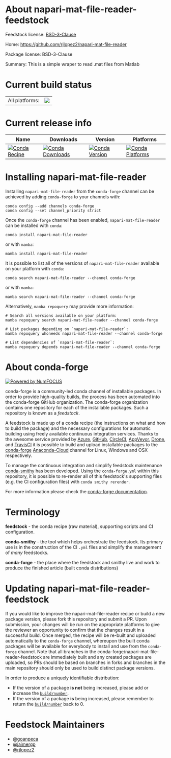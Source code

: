 About napari-mat-file-reader-feedstock
======================================

Feedstock license: [BSD-3-Clause](https://github.com/conda-forge/napari-mat-file-reader-feedstock/blob/main/LICENSE.txt)

Home: https://github.com/rjlopez2/napari-mat-file-reader

Package license: BSD-3-Clause

Summary: This is a simple wraper to read .mat files from Matlab

Current build status
====================


<table><tr><td>All platforms:</td>
    <td>
      <a href="https://dev.azure.com/conda-forge/feedstock-builds/_build/latest?definitionId=19118&branchName=main">
        <img src="https://dev.azure.com/conda-forge/feedstock-builds/_apis/build/status/napari-mat-file-reader-feedstock?branchName=main">
      </a>
    </td>
  </tr>
</table>

Current release info
====================

| Name | Downloads | Version | Platforms |
| --- | --- | --- | --- |
| [![Conda Recipe](https://img.shields.io/badge/recipe-napari--mat--file--reader-green.svg)](https://anaconda.org/conda-forge/napari-mat-file-reader) | [![Conda Downloads](https://img.shields.io/conda/dn/conda-forge/napari-mat-file-reader.svg)](https://anaconda.org/conda-forge/napari-mat-file-reader) | [![Conda Version](https://img.shields.io/conda/vn/conda-forge/napari-mat-file-reader.svg)](https://anaconda.org/conda-forge/napari-mat-file-reader) | [![Conda Platforms](https://img.shields.io/conda/pn/conda-forge/napari-mat-file-reader.svg)](https://anaconda.org/conda-forge/napari-mat-file-reader) |

Installing napari-mat-file-reader
=================================

Installing `napari-mat-file-reader` from the `conda-forge` channel can be achieved by adding `conda-forge` to your channels with:

```
conda config --add channels conda-forge
conda config --set channel_priority strict
```

Once the `conda-forge` channel has been enabled, `napari-mat-file-reader` can be installed with `conda`:

```
conda install napari-mat-file-reader
```

or with `mamba`:

```
mamba install napari-mat-file-reader
```

It is possible to list all of the versions of `napari-mat-file-reader` available on your platform with `conda`:

```
conda search napari-mat-file-reader --channel conda-forge
```

or with `mamba`:

```
mamba search napari-mat-file-reader --channel conda-forge
```

Alternatively, `mamba repoquery` may provide more information:

```
# Search all versions available on your platform:
mamba repoquery search napari-mat-file-reader --channel conda-forge

# List packages depending on `napari-mat-file-reader`:
mamba repoquery whoneeds napari-mat-file-reader --channel conda-forge

# List dependencies of `napari-mat-file-reader`:
mamba repoquery depends napari-mat-file-reader --channel conda-forge
```


About conda-forge
=================

[![Powered by
NumFOCUS](https://img.shields.io/badge/powered%20by-NumFOCUS-orange.svg?style=flat&colorA=E1523D&colorB=007D8A)](https://numfocus.org)

conda-forge is a community-led conda channel of installable packages.
In order to provide high-quality builds, the process has been automated into the
conda-forge GitHub organization. The conda-forge organization contains one repository
for each of the installable packages. Such a repository is known as a *feedstock*.

A feedstock is made up of a conda recipe (the instructions on what and how to build
the package) and the necessary configurations for automatic building using freely
available continuous integration services. Thanks to the awesome service provided by
[Azure](https://azure.microsoft.com/en-us/services/devops/), [GitHub](https://github.com/),
[CircleCI](https://circleci.com/), [AppVeyor](https://www.appveyor.com/),
[Drone](https://cloud.drone.io/welcome), and [TravisCI](https://travis-ci.com/)
it is possible to build and upload installable packages to the
[conda-forge](https://anaconda.org/conda-forge) [Anaconda-Cloud](https://anaconda.org/)
channel for Linux, Windows and OSX respectively.

To manage the continuous integration and simplify feedstock maintenance
[conda-smithy](https://github.com/conda-forge/conda-smithy) has been developed.
Using the ``conda-forge.yml`` within this repository, it is possible to re-render all of
this feedstock's supporting files (e.g. the CI configuration files) with ``conda smithy rerender``.

For more information please check the [conda-forge documentation](https://conda-forge.org/docs/).

Terminology
===========

**feedstock** - the conda recipe (raw material), supporting scripts and CI configuration.

**conda-smithy** - the tool which helps orchestrate the feedstock.
                   Its primary use is in the construction of the CI ``.yml`` files
                   and simplify the management of *many* feedstocks.

**conda-forge** - the place where the feedstock and smithy live and work to
                  produce the finished article (built conda distributions)


Updating napari-mat-file-reader-feedstock
=========================================

If you would like to improve the napari-mat-file-reader recipe or build a new
package version, please fork this repository and submit a PR. Upon submission,
your changes will be run on the appropriate platforms to give the reviewer an
opportunity to confirm that the changes result in a successful build. Once
merged, the recipe will be re-built and uploaded automatically to the
`conda-forge` channel, whereupon the built conda packages will be available for
everybody to install and use from the `conda-forge` channel.
Note that all branches in the conda-forge/napari-mat-file-reader-feedstock are
immediately built and any created packages are uploaded, so PRs should be based
on branches in forks and branches in the main repository should only be used to
build distinct package versions.

In order to produce a uniquely identifiable distribution:
 * If the version of a package **is not** being increased, please add or increase
   the [``build/number``](https://docs.conda.io/projects/conda-build/en/latest/resources/define-metadata.html#build-number-and-string).
 * If the version of a package **is** being increased, please remember to return
   the [``build/number``](https://docs.conda.io/projects/conda-build/en/latest/resources/define-metadata.html#build-number-and-string)
   back to 0.

Feedstock Maintainers
=====================

* [@goanpeca](https://github.com/goanpeca/)
* [@jaimergp](https://github.com/jaimergp/)
* [@rjlopez2](https://github.com/rjlopez2/)

